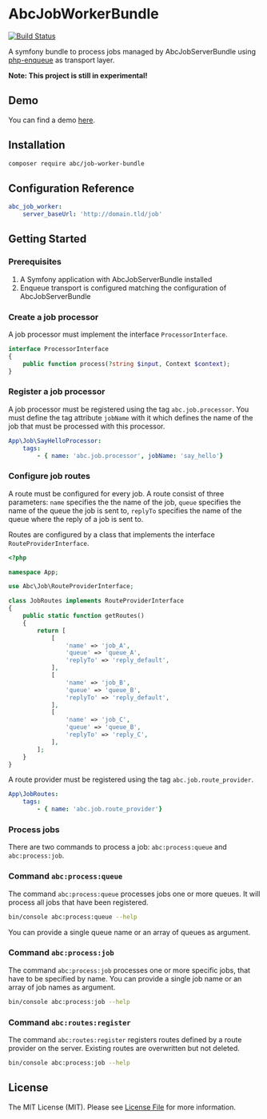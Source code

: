 # AbcJobWorkerBundle

[![Build Status](https://travis-ci.org/aboutcoders/job-worker-bundle.png?branch=master)](https://travis-ci.org/aboutcoders/job-worker-bundle)

A symfony bundle to process jobs managed by AbcJobServerBundle using [php-enqueue](https://github.com/php-enqueue/enqueue-dev) as transport layer.

**Note: This project is still in experimental!**

## Demo

You can find a demo [here](https://gitlab.com/hasc/abc-job-demo/).

## Installation

```bash
composer require abc/job-worker-bundle
```

## Configuration Reference

```yaml
abc_job_worker:
    server_baseUrl: 'http://domain.tld/job'
```

## Getting Started

### Prerequisites
1. A Symfony application with AbcJobServerBundle installed
2. Enqueue transport is configured matching the configuration of AbcJobServerBundle

### Create a job processor

A job processor must implement the interface `ProcessorInterface`.

```php
interface ProcessorInterface
{
    public function process(?string $input, Context $context);
}
```

### Register a job processor

A job processor must be registered using the tag `abc.job.processor`. You must define the tag attribute `jobName` with it which defines the name of the job that must be processed with this processor.

```yaml
App\Job\SayHelloProcessor:
    tags:
        - { name: 'abc.job.processor', jobName: 'say_hello'}
```

### Configure job routes

A route must be configured for every job. A route consist of three parameters: `name` specifies the the name of the job, `queue` specifies the name of the queue the job is sent to, `replyTo` specifies the name of the queue where the reply of a job is sent to.

Routes are configured by a class that implements the interface `RouteProviderInterface`.

```php
<?php

namespace App;

use Abc\Job\RouteProviderInterface;

class JobRoutes implements RouteProviderInterface
{
    public static function getRoutes()
    {
        return [
            [
                'name' => 'job_A',
                'queue' => 'queue_A',
                'replyTo' => 'reply_default',
            ],
            [
                'name' => 'job_B',
                'queue' => 'queue_B',
                'replyTo' => 'reply_default',
            ],
            [
                'name' => 'job_C',
                'queue' => 'queue_B',
                'replyTo' => 'reply_C',
            ],
        ];
    }
}
```

A route provider must be registered using the tag `abc.job.route_provider`.

```yaml
App\JobRoutes:
    tags:
        - { name: 'abc.job.route_provider'}
```

### Process jobs

There are two commands to process a job: `abc:process:queue` and `abc:process:job`. 

### Command `abc:process:queue`

The command `abc:process:queue` processes jobs one or more queues. It will process all jobs that have been registered.

```bash
bin/console abc:process:queue --help
```

You can provide a single queue name or an array of queues as argument.

### Command `abc:process:job`

The command `abc:process:job` processes one or more specific jobs, that have to be specified by name. You can provide a single job name or an array of job names as argument.

```bash
bin/console abc:process:job --help
```

### Command `abc:routes:register`

The command `abc:routes:register` registers routes defined by a route provider on the server. Existing routes are overwritten but not deleted.

```bash
bin/console abc:process:job --help
```

## License

The MIT License (MIT). Please see [License File](./LICENSE) for more information.
